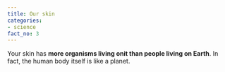 ```yaml
---
title: Our skin
categories:
- science
fact_no: 3
---
```


Your skin has **more organisms living onit than people living on Earth**. In fact, the human body itself is like a planet.